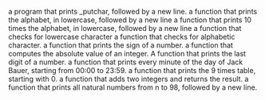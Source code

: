 a program that prints _putchar, followed by a new line.
a function that prints the alphabet, in lowercase, followed by a new line
a function that prints 10 times the alphabet, in lowercase, followed by a new line
a function that checks for lowercase character
a function that checks for alphabetic character.
a function that prints the sign of a number.
a function that computes the absolute value of an integer.
A function that prints the last digit of a number. 
a function that prints every minute of the day of Jack Bauer, starting from 00:00 to 23:59.
a function that prints the 9 times table, starting with 0.
a function that adds two integers and returns the result.
a function that prints all natural numbers from n to 98, followed by a new line.
